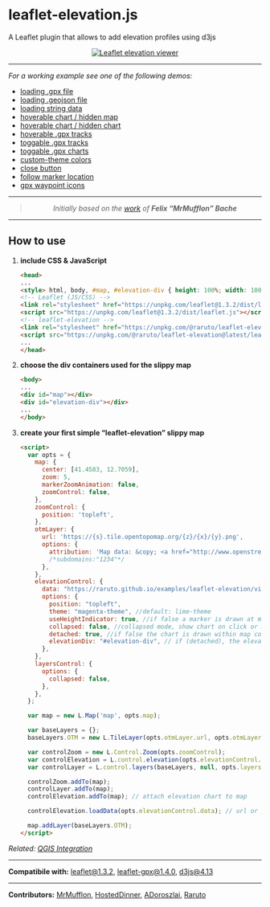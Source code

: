 # leaflet-elevation.js
A Leaflet plugin that allows to add elevation profiles using d3js

<p align="center">
    <a href="https://raruto.github.io/examples/leaflet-elevation/leaflet-elevation_hoverable-tracks.html"><img src="https://raruto.github.io/img/leaflet-elevation.png" alt="Leaflet elevation viewer" /></a>
</p>

---

_For a working example see one of the following demos:_
- [loading .gpx file](https://raruto.github.io/examples/leaflet-elevation/leaflet-elevation.html)
- [loading .geojson file](https://raruto.github.io/examples/leaflet-elevation/leaflet-elevation_geojson-data.html)
- [loading string data](https://raruto.github.io/examples/leaflet-elevation/leaflet-elevation_string-data.html)
- [hoverable chart / hidden map](https://raruto.github.io/examples/leaflet-elevation/leaflet-elevation_hidden-map.html)
- [hoverable chart / hidden chart](https://raruto.github.io/examples/leaflet-elevation/leaflet-elevation_hidden-chart.html)
- [hoverable .gpx tracks](https://raruto.github.io/examples/leaflet-elevation/leaflet-elevation_hoverable-tracks.html)
- [toggable .gpx tracks](https://raruto.github.io/examples/leaflet-elevation/leaflet-elevation_toggable-tracks.html)
- [toggable .gpx charts](https://raruto.github.io/examples/leaflet-elevation/leaflet-elevation_toggable-charts.html)
- [custom-theme colors](https://raruto.github.io/examples/leaflet-elevation/leaflet-elevation_custom-theme.html)
- [close button](https://raruto.github.io/examples/leaflet-elevation/leaflet-elevation_close-button.html)
- [follow marker location](https://raruto.github.io/examples/leaflet-elevation/leaflet-elevation_follow-marker.html)
- [gpx waypoint icons](https://raruto.github.io/examples/leaflet-elevation/leaflet-elevation_gpx-waypoints.html)

---

<blockquote>
    <p align="center">
        <em>Initially based on the <a href="http://mrmufflon.github.io/Leaflet.Elevation/">work</a> of <strong>Felix “MrMufflon” Bache</strong></em>
    </p>
</blockquote>

---

## How to use

1. **include CSS & JavaScript**
    ```html
    <head>
    ...
    <style> html, body, #map, #elevation-div { height: 100%; width: 100%; padding: 0; margin: 0; } #map { height: 75%; } #elevation-div {	height: 25%; font: 12px/1.5 "Helvetica Neue", Arial, Helvetica, sans-serif; } </style>
    <!-- Leaflet (JS/CSS) -->
    <link rel="stylesheet" href="https://unpkg.com/leaflet@1.3.2/dist/leaflet.css" />
    <script src="https://unpkg.com/leaflet@1.3.2/dist/leaflet.js"></script>
    <!-- leaflet-elevation -->
    <link rel="stylesheet" href="https://unpkg.com/@raruto/leaflet-elevation@latest/leaflet-elevation.css" />
    <script src="https://unpkg.com/@raruto/leaflet-elevation@latest/leaflet-elevation.js"></script>
    ...
    </head>
    ```
2. **choose the div containers used for the slippy map**
    ```html
    <body>
    ...
    <div id="map"></div>
    <div id="elevation-div"></div>
    ...
    </body>
    ```
3. **create your first simple “leaflet-elevation” slippy map**
    ```html
    <script>
      var opts = {
        map: {
          center: [41.4583, 12.7059],
          zoom: 5,
          markerZoomAnimation: false,
          zoomControl: false,
        },
        zoomControl: {
          position: 'topleft',
        },
        otmLayer: {
          url: 'https://{s}.tile.opentopomap.org/{z}/{x}/{y}.png',
          options: {
            attribution: 'Map data: &copy; <a href="http://www.openstreetmap.org/copyright">OpenStreetMap</a>, <a href="http://viewfinderpanoramas.org">SRTM</a> | Map style: &copy; <a href="https://opentopomap.org">OpenTopoMap</a> (<a href="https://creativecommons.org/licenses/by-sa/3.0/">CC-BY-SA</a>)',
            /*subdomains:"1234"*/
          },
        },
        elevationControl: {
          data: "https://raruto.github.io/examples/leaflet-elevation/via-emilia.gpx",
          options: {
            position: "topleft",
            theme: "magenta-theme", //default: lime-theme
            useHeightIndicator: true, //if false a marker is drawn at map position
            collapsed: false, //collapsed mode, show chart on click or mouseover
            detached: true, //if false the chart is drawn within map container
            elevationDiv: "#elevation-div", // if (detached), the elevation chart container
          },
        },
        layersControl: {
          options: {
            collapsed: false,
          },
        },
      };

      var map = new L.Map('map', opts.map);

      var baseLayers = {};
      baseLayers.OTM = new L.TileLayer(opts.otmLayer.url, opts.otmLayer.options);

      var controlZoom = new L.Control.Zoom(opts.zoomControl);
      var controlElevation = L.control.elevation(opts.elevationControl.options);
      var controlLayer = L.control.layers(baseLayers, null, opts.layersControl.options);

      controlZoom.addTo(map);
      controlLayer.addTo(map);
      controlElevation.addTo(map); // attach elevation chart to map

      controlElevation.loadData(opts.elevationControl.data); // url or plain gpx/geojson data

      map.addLayer(baseLayers.OTM);
    </script>
    ```
_Related: [QGIS Integration](https://github.com/faunalia/trackprofile2web)_

---

**Compatibile with:** leaflet@1.3.2, leaflet-gpx@1.4.0, d3js@4.13

---

**Contributors:** [MrMufflon](https://github.com/MrMufflon/Leaflet.Elevation), [HostedDinner](https://github.com/HostedDinner/Leaflet.Elevation), [ADoroszlai](http://ADoroszlai.github.io/joebed/), [Raruto](https://github.com/Raruto/leaflet-elevation)

